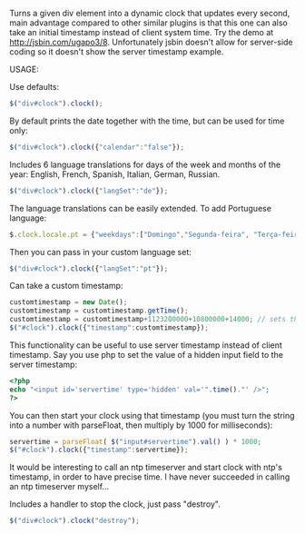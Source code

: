 Turns a given div element into a dynamic clock that updates every second, main advantage compared to other similar plugins is that this one can also take an initial timestamp instead of client system time.
Try the demo at http://jsbin.com/ugapo3/8.
Unfortunately jsbin doesn't allow for server-side coding so it doesn't show the server timestamp example.

USAGE:

Use defaults:
```JavaScript
$("div#clock").clock();
```

By default prints the date together with the time, but can be used for time only:
```JavaScript
$("div#clock").clock({"calendar":"false"});
```

Includes 6 language translations for days of the week and months of the year: English, French, Spanish, Italian, German, Russian. 
```JavaScript
$("div#clock").clock({"langSet":"de"});
```

The language translations can be easily extended. To add Portuguese language:
```JavaScript
$.clock.locale.pt = {"weekdays":["Domingo","Segunda-feira", "Terça-feira","Quarta-feira","Quinta-feira","Sexta-feira", "Sábado"],"months":["Janeiro","Fevereiro","Março","Abril", "Maio","Junho","Julho","Agosto","Setembro","October","Novembro", "Dezembro"] };
```
Then you can pass in your custom language set:
```JavaScript
$("div#clock").clock({"langSet":"pt"});
```


Can take a custom timestamp:
```JavaScript
customtimestamp = new Date();
customtimestamp = customtimestamp.getTime();
customtimestamp = customtimestamp+1123200000+10800000+14000; // sets the time 13 days, 3 hours and 14 seconds ahead
$("#clock").clock({"timestamp":customtimestamp});
```

This functionality can be useful to use server timestamp instead of client timestamp. Say you use php to set the value of a hidden input field to the server timestamp:
```PHP
<?php
echo "<input id='servertime' type='hidden' val='".time()."' />";
?>
```
You can then start your clock using that timestamp (you must turn the string into a number with parseFloat, then multiply by 1000 for milliseconds):
```JavaScript
servertime = parseFloat( $("input#servertime").val() ) * 1000;
$("#clock").clock({"timestamp":servertime});
```
It would be interesting to call an ntp timeserver and start clock with ntp's timestamp, in order to have precise time. I have never succeeded in calling an ntp timeserver myself...

Includes a handler to stop the clock, just pass "destroy".
```JavaScript
$("div#clock").clock("destroy");
```
